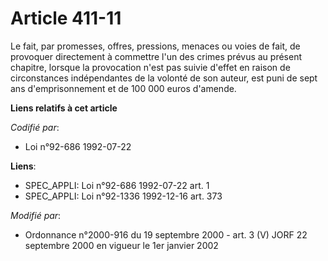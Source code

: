 # Article 411-11

Le fait, par promesses, offres, pressions, menaces ou voies de fait, de provoquer directement à commettre l'un des crimes
prévus au présent chapitre, lorsque la provocation n'est pas suivie d'effet en raison de circonstances indépendantes de la
volonté de son auteur, est puni de sept ans d'emprisonnement et de 100 000 euros d'amende.

**Liens relatifs à cet article**

_Codifié par_:

  - Loi n°92-686 1992-07-22

**Liens**:

  - SPEC_APPLI: Loi n°92-686 1992-07-22 art. 1
  - SPEC_APPLI: Loi n°92-1336 1992-12-16 art. 373

_Modifié par_:

  - Ordonnance n°2000-916 du 19 septembre 2000 - art. 3 (V) JORF 22 septembre 2000 en vigueur le 1er janvier 2002
